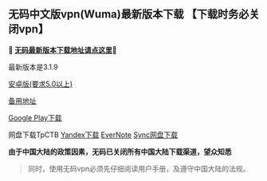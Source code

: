 ## 无码中文版vpn(Wuma)最新版本下载 【下载时务必关闭vpn】
**🔴 [无码最新版本下载地址请点这里](http://t.cn/RmCLeDz)🔴**

最新版本是3.1.9

[安卓版(要求5.0以上)](http://176.122.135.4/new/Wuma-git-3.2.0.apk)

[备用地址](https://dl0tgz6ee3upo.cloudfront.net/production/app/builds/025/471/088/original/8c94aac9ab0ffcb39dec33e7aae9f8fc/Wuma-git-3.2.0.apk) 

[Google Play下载](https://play.google.com/store/apps/details?id=com.muma.pn) 

网盘下载TpCTB
[Yandex下载](https://yadi.sk/d/frGj5K8d3UNQER) 
[EverNote](https://www.evernote.com/shard/s633/sh/06636b97-aae4-40e5-aa4e-85fdc1d81772/c946f0d147d37c3d1b7701d335978ad6) 
[Sync网盘下载](https://ln.sync.com/dl/9c3f10be0/7ihrejim-xtwzcczk-udqw-cxxrnxji) 

**由于中国大陆的政策因素，无码已关闭所有中国大陆下载渠道，望众知悉**
> 同时，使用无码vpn必须先仔细阅读用户手册，及遵守中国大陆的法规。



